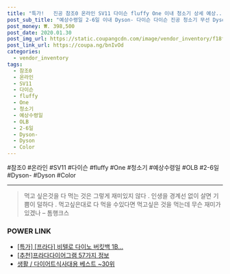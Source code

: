 ```yaml
--- 
title: "특가!   진공 참조0 온라인 SV11 다이슨 fluffy One 이내 청소기 상세 예상..." 
post_sub_title: "예상수령일 2-6일 이내 Dyson- 다이슨 다이슨 진공 청소기 무선 Dyson V7 fluffy 온라인 모델 SV11 FF OLB, One Color, 상세 설명 참조0" 
post_money: ₩. 398,500 
post_date: 2020.01.30 
post_img_url: https://static.coupangcdn.com/image/vendor_inventory/f18f/c3214d3edecb9438fea3f7e7466381ea78b3678735824f1132d69c9d8d86.jpg 
post_link_url: https://coupa.ng/bnIvOd 
categories: 
  - vendor_inventory 
tags: 
  - 참조0 
  - 온라인 
  - SV11 
  - 다이슨 
  - fluffy 
  - One 
  - 청소기 
  - 예상수령일 
  - OLB 
  - 2-6일 
  - Dyson- 
  - Dyson 
  - Color 
--- 
```

  #참조0 #온라인 #SV11 #다이슨 #fluffy #One #청소기 #예상수령일 #OLB #2-6일 #Dyson- #Dyson #Color 
<hr> 

> 먹고 싶은것을 다 먹는 것은 그렇게 재미있지 않다 . 인생을 경계선 없이 살면 기쁨이 덜하다 . 먹고싶은대로 다 먹을 수있다면 먹고싶은 것을 먹는데 무슨 재미가 있겠나 – 톰행크스 


### POWER LINK

* <a href="https://blog.naver.com/an0733/221786885717" target="_blank">[특가] [프라다] 비텔로 다이노 버킷백 1B...</a>
* <a href="https://blog.naver.com/fasyy4321/221790857265" target="_blank">[추천]프라다다이어그램 57가지 정보</a>
* <a href="https://blog.naver.com/santokki14/221788184851" target="_blank">생활 / 다이어트식사대용 베스트 ~30위</a>
